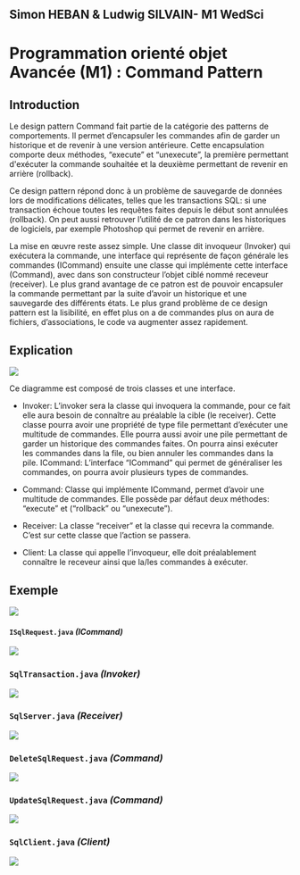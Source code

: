 ## Simon HEBAN & Ludwig SILVAIN- M1 WedSci

# Programmation orienté objet Avancée (M1) : Command Pattern

## Introduction

Le design pattern Command fait partie de la catégorie des patterns de comportements. Il permet d’encapsuler les commandes afin de garder un historique et de revenir à une version antérieure. Cette encapsulation comporte deux méthodes, “execute” et “unexecute”, la première permettant d'exécuter la commande souhaitée et la deuxième permettant de revenir en arrière (rollback).

Ce design pattern répond donc à un problème de sauvegarde de données lors de modifications délicates, telles que les transactions SQL: si une transaction échoue toutes les requêtes faites depuis le début sont annulées (rollback). On peut aussi retrouver l’utilité de ce patron dans les historiques de logiciels, par exemple Photoshop qui permet de revenir en arrière.

La mise en œuvre reste assez simple. Une classe dit invoqueur (Invoker) qui exécutera la commande, une interface qui représente de façon générale les commandes (ICommand) ensuite une classe qui implémente cette interface (Command), avec dans son constructeur l’objet ciblé nommé receveur (receiver).
Le plus grand avantage de ce patron est de pouvoir encapsuler la commande permettant par la suite d’avoir un historique et une sauvegarde des différents états. Le plus grand problème de ce design pattern est la lisibilité, en effet plus on a de commandes plus on aura de fichiers, d’associations, le code va augmenter assez rapidement.

## Explication

![](images/Schema%20Explication.png)

Ce diagramme est composé de trois classes et une interface.
- Invoker:
L’invoker sera la classe qui invoquera la commande, pour ce fait elle aura besoin de connaître au préalable la cible (le receiver). Cette classe pourra avoir une propriété de type file permettant d’exécuter une multitude de commandes. Elle pourra aussi avoir une pile permettant de garder un historique des commandes faites. On pourra ainsi exécuter les commandes dans la file, ou bien annuler les commandes dans la pile.
ICommand:
L’interface “ICommand” qui permet de généraliser les commandes, on pourra avoir plusieurs types de commandes.

- Command:
Classe qui implémente ICommand, permet d’avoir une multitude de commandes. Elle possède par défaut deux méthodes: “execute” et (“rollback” ou “unexecute”).

- Receiver:
La classe “receiver” et la classe qui recevra la commande. C’est sur cette classe que l’action se passera.

- Client:
La classe qui appelle l’invoqueur, elle doit préalablement connaître le receveur ainsi que la/les commandes à exécuter.

## Exemple

![](images/Schema%20Exemple.png)

#### `ISqlRequest.java` _(ICommand)_
![](images/ISqlRequest.png)

### `SqlTransaction.java` _(Invoker)_
![](images/SqlTransaction.png)

### `SqlServer.java` _(Receiver)_
![](images/SqlServer.png)

### `DeleteSqlRequest.java` _(Command)_
![](images/DeleteSqlRequest.png)

### `UpdateSqlRequest.java` _(Command)_
![](images/UpdateSqlRequest.png)

### `SqlClient.java` _(Client)_
![](images/SqlClient.png)


